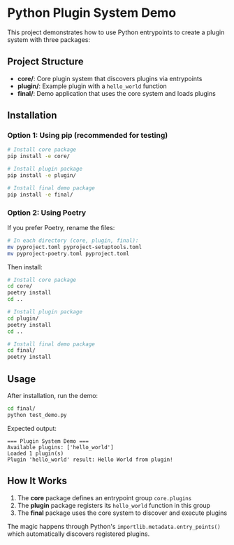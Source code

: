 # Python Plugin System Demo

This project demonstrates how to use Python entrypoints to create a plugin system with three packages:

## Project Structure

- **core/**: Core plugin system that discovers plugins via entrypoints
- **plugin/**: Example plugin with a `hello_world` function
- **final/**: Demo application that uses the core system and loads plugins

## Installation

### Option 1: Using pip (recommended for testing)

```bash
# Install core package
pip install -e core/

# Install plugin package  
pip install -e plugin/

# Install final demo package
pip install -e final/
```

### Option 2: Using Poetry

If you prefer Poetry, rename the files:

```bash
# In each directory (core, plugin, final):
mv pyproject.toml pyproject-setuptools.toml
mv pyproject-poetry.toml pyproject.toml
```

Then install:

```bash
# Install core package
cd core/
poetry install
cd ..

# Install plugin package
cd plugin/ 
poetry install
cd ..

# Install final demo package
cd final/
poetry install
```

## Usage

After installation, run the demo:

```bash
cd final/
python test_demo.py
```

Expected output:
```
=== Plugin System Demo ===
Available plugins: ['hello_world']
Loaded 1 plugin(s)
Plugin 'hello_world' result: Hello World from plugin!
```

## How It Works

1. The **core** package defines an entrypoint group `core.plugins`
2. The **plugin** package registers its `hello_world` function in this group
3. The **final** package uses the core system to discover and execute plugins

The magic happens through Python's `importlib.metadata.entry_points()` which automatically discovers registered plugins.
